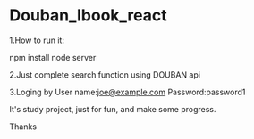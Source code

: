 # Douban_Ibook_react
1.How to run it:

npm install
node server

2.Just complete search function using DOUBAN api

3.Loging by 
User name:joe@example.com
Password:password1

It's study project, just for fun, and make some progress.

Thanks
